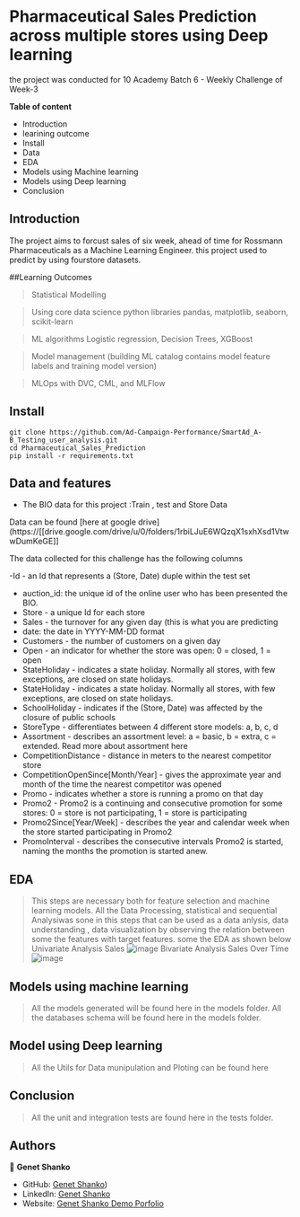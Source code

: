 # Pharmaceutical Sales Prediction across multiple stores using Deep learning 

 the project was conducted for 10 Academy Batch 6 - Weekly Challenge of  Week-3

**Table of content**

- Introduction
- learining outcome
- Install
- Data
- EDA
- Models using Machine learning
- Models using Deep learning
- Conclusion


## Introduction

 The project aims to forcust sales of six week, ahead of time for Rossmann Pharmaceuticals as a Machine Learning Engineer.
 this project used to predict by using fourstore datasets.

##Learning Outcomes

> Statistical Modelling

> Using core data science python libraries pandas, matplotlib, seaborn, scikit-learn

> ML algorithms Logistic regression, Decision Trees, XGBoost

> Model management (building ML catalog contains model feature labels and training model version)

> MLOps with DVC, CML, and MLFlow

## Install

```
git clone https://github.com/Ad-Campaign-Performance/SmartAd_A-B_Testing_user_analysis.git
cd Pharmaceutical_Sales_Prediction
pip install -r requirements.txt
```

## Data and features

- The BIO data for this project :Train , test and Store Data 

Data can be found [here at google drive](https://[[drive.google.com/drive/u/0/folders/1rbiLJuE6WQzqX1sxhXsd1VtwwDumKeGE]]

The data collected for this challenge has the following columns

-Id - an Id that represents a (Store, Date) duple within the test set
- auction_id: the unique id of the online user who has been presented the BIO.
- Store - a unique Id for each store
- Sales - the turnover for any given day (this is what you are predicting
- date: the date in YYYY-MM-DD format
- Customers - the number of customers on a given day
- Open - an indicator for whether the store was open: 0 = closed, 1 = open
- StateHoliday - indicates a state holiday. Normally all stores, with few exceptions, are closed on state holidays.
- StateHoliday - indicates a state holiday. Normally all stores, with few exceptions, are closed on state holidays. 
- SchoolHoliday - indicates if the (Store, Date) was affected by the closure of public schools
- StoreType - differentiates between 4 different store models: a, b, c, d
- Assortment - describes an assortment level: a = basic, b = extra, c = extended. Read more about assortment here
- CompetitionDistance - distance in meters to the nearest competitor store
- CompetitionOpenSince[Month/Year] - gives the approximate year and month of the time the nearest competitor was opened
- Promo - indicates whether a store is running a promo on that day
- Promo2 - Promo2 is a continuing and consecutive promotion for some stores: 0 = store is not participating, 1 = store is participating
- Promo2Since[Year/Week] - describes the year and calendar week when the store started participating in Promo2
- PromoInterval - describes the consecutive intervals Promo2 is started, naming the months the promotion is started anew. 

## EDA

>  This steps are necessary both for feature selection and machine learning models.  All the Data Processing, statistical and sequential Analysiwas sone in this steps  that can be used as a data anlysis, data  understanding  , data visualization by observing the relation between some the features with target features. 
> some the EDA as shown below 
> Univariate Analysis
> Sales 
> ![image](https://user-images.githubusercontent.com/43541659/189528154-5ae06b44-8d97-402f-8db3-1eafbe270eed.png)
>Bivariate Analysis
>Sales Over Time
>![image](https://user-images.githubusercontent.com/43541659/189529866-2f6cf9b3-2aca-40ed-ad23-3419a53736a3.png)

## Models using machine learning

> All the models generated will be found here in the models folder.
> All the databases schema will be found here in the models folder.

## Model using Deep learning

> All the Utils for Data munipulation and Ploting can be found here

## Conclusion

> All the unit and integration tests are found here in the tests folder.

## Authors
👤 **Genet Shanko**

- GitHub: [Genet Shanko](https://github.com/gshanko125298))
- LinkedIn: [Genet Shanko](https://www.linkedin.com/in/genet-dekebo-24b34658/)
- Website: [Genet Shanko Demo Porfolio](https://github.com/Ad-Campaign-Performance/SmartAd_A-B_Testing_user_analysis/pull/11)


